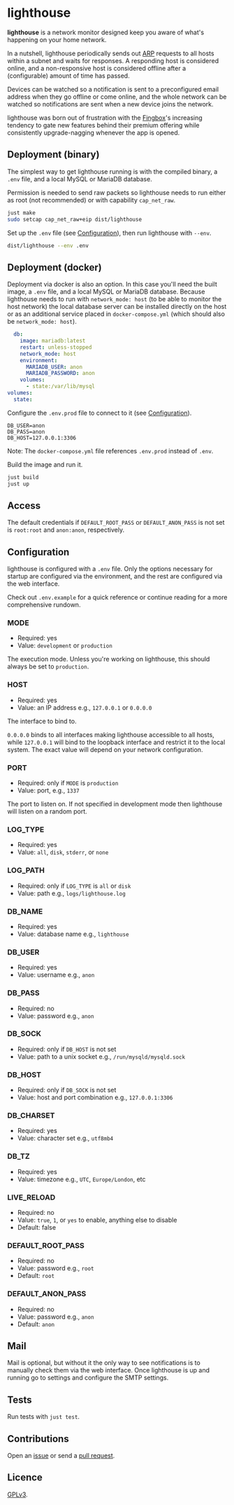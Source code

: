 # lighthouse

**lighthouse** is a network monitor designed keep you aware of what's happening on your home network.

In a nutshell, lighthouse periodically sends out [ARP](https://en.wikipedia.org/wiki/Address_Resolution_Protocol) requests to all hosts within a subnet and waits for responses. A responding host is considered online, and a non-responsive host is considered offline after a (configurable) amount of time has passed.

Devices can be watched so a notification is sent to a preconfigured email address when they go offline or come online, and the whole network can be watched so notifications are sent when a new device joins the network.

lighthouse was born out of frustration with the [Fingbox](https://www.fing.com)'s increasing tendency to gate new features behind their premium offering while consistently upgrade-nagging whenever the app is opened.

## Deployment (binary)

The simplest way to get lighthouse running is with the compiled binary, a `.env` file, and a local MySQL or MariaDB database.

Permission is needed to send raw packets so lighthouse needs to run either as root (not recommended) or with capability `cap_net_raw`.

```bash
just make
sudo setcap cap_net_raw+eip dist/lighthouse
```

Set up the `.env` file (see [Configuration](#configuration)), then run lighthouse with `--env`.

```bash
dist/lighthouse --env .env
```

## Deployment (docker)

Deployment via docker is also an option. In this case you'll need the built image, a `.env` file, and a local MySQL or MariaDB database. Because lighthouse needs to run with `network_mode: host` (to be able to monitor the host network) the local database server can be installed directly on the host or as an additional service placed in `docker-compose.yml` (which should also be `network_mode: host`).

```yaml
  db:
    image: mariadb:latest
    restart: unless-stopped
    network_mode: host
    environment:
      MARIADB_USER: anon
      MARIADB_PASSWORD: anon
    volumes:
      - state:/var/lib/mysql
volumes:
  state:
```

Configure the `.env.prod` file to connect to it (see [Configuration](#configuration)).

```
DB_USER=anon
DB_PASS=anon
DB_HOST=127.0.0.1:3306
```

Note: The `docker-compose.yml` file references `.env.prod` instead of `.env`.

Build the image and run it.

```bash
just build
just up
```

## Access

The default credentials if `DEFAULT_ROOT_PASS` or `DEFAULT_ANON_PASS` is not set is `root:root` and `anon:anon`, respectively.

## Configuration

lighthouse is configured with a `.env` file. Only the options necessary for startup are configured via the environment, and the rest are configured via the web interface.

Check out `.env.example` for a quick reference or continue reading for a more comprehensive rundown.

### MODE

- Required: yes
- Value: `development` or `production`

The execution mode. Unless you're working on lighthouse, this should always be set to `production`.

### HOST

- Required: yes
- Value: an IP address e.g., `127.0.0.1` or `0.0.0.0`

The interface to bind to.

`0.0.0.0` binds to all interfaces making lighthouse accessible to all hosts, while `127.0.0.1` will bind to the loopback interface and restrict it to the local system. The exact value will depend on your network configuration.

### PORT

- Required: only if `MODE` is `production`
- Value: port, e.g., `1337`

The port to listen on. If not specified in development mode then lighthouse will listen on a random port.

### LOG_TYPE

- Required: yes
- Value: `all`, `disk`, `stderr`, or `none`

### LOG_PATH

- Required: only if `LOG_TYPE` is `all` or `disk`
- Value: path e.g., `logs/lighthouse.log`

### DB_NAME

- Required: yes
- Value: database name e.g., `lighthouse`

### DB_USER

- Required: yes
- Value: username e.g., `anon`

### DB_PASS

- Required: no
- Value: password e.g., `anon`

### DB_SOCK

- Required: only if `DB_HOST` is not set
- Value: path to a unix socket e.g., `/run/mysqld/mysqld.sock`

### DB_HOST

- Required: only if `DB_SOCK` is not set
- Value: host and port combination e.g., `127.0.0.1:3306`

### DB_CHARSET

- Required: yes
- Value: character set e.g., `utf8mb4`

### DB_TZ

- Required: yes
- Value: timezone e.g., `UTC`, `Europe/London`, etc

### LIVE_RELOAD

- Required: no
- Value: `true`, `1`, or `yes` to enable, anything else to disable
- Default: false

### DEFAULT_ROOT_PASS

- Required: no
- Value: password e.g., `root`
- Default: `root`

### DEFAULT_ANON_PASS

- Required: no
- Value: password e.g., `anon`
- Default: `anon`

## Mail

Mail is optional, but without it the only way to see notifications is to manually check them via the web interface. Once lighthouse is up and running go to settings and configure the SMTP settings.

## Tests

Run tests with `just test`.

## Contributions

Open an [issue](https://github.com/crdx/lighthouse/issues) or send a [pull request](https://github.com/crdx/lighthouse/pulls).

## Licence

[GPLv3](LICENCE).
